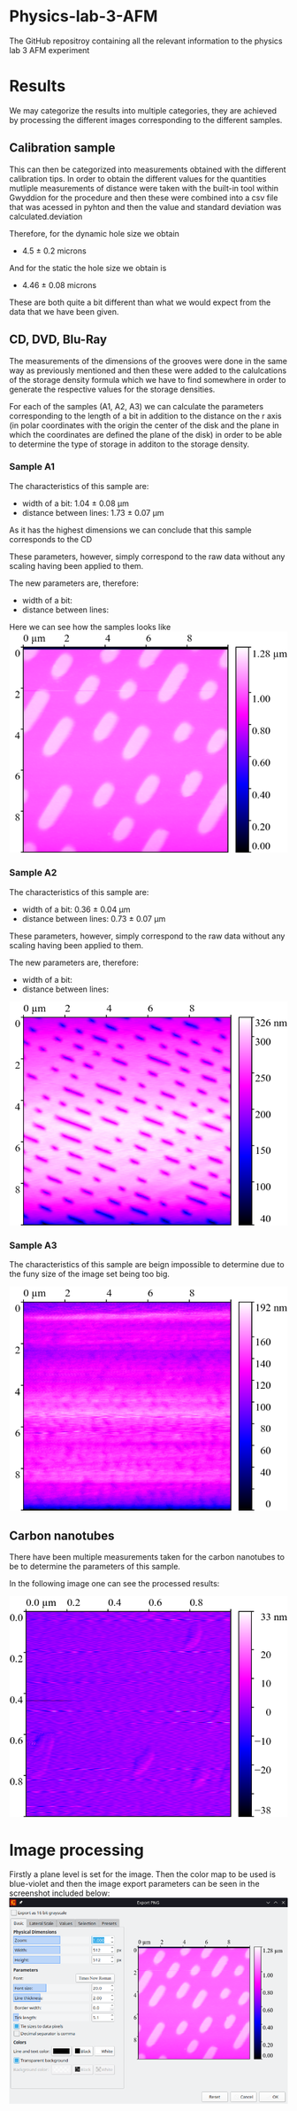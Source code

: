 # Physics-lab-3-AFM

 The GitHub repositroy containing all the relevant information to the physics lab 3 AFM experiment



# Results
We may categorize the results into multiple categories, they are achieved by processing the different images corresponding to the different samples.
## Calibration sample
This can then be categorized into measurements obtained with the different calibration tips. In order to obtain the different values for the quantities mutliple measurements of distance were taken with the built-in tool within Gwyddion for the procedure and then these were combined into a csv file that was acessed in pyhton and then the value and standard deviation was calculated.deviation  

Therefore, for the dynamic hole size we obtain

- 4.5 ± 0.2  microns

And for the static the hole size we obtain is 

- 4.46 ± 0.08 microns

These are both quite a bit different than what we would expect from the data that we have been given.


## CD, DVD, Blu-Ray 

The measurements of the dimensions of the grooves were done in the same way as previously mentioned and then these were added to the calulcations of the storage density formula which we have to find somewhere in order to generate the respective values for the storage densities.  

For each of the samples (A1, A2, A3) we can calculate the parameters corresponding to the length of a bit in addition to the distance on the r axis (in polar coordinates with the origin the center of the disk and the plane in which the coordinates are defined the plane of the disk) in order to be able to determine the type of storage in additon to the storage density.

### Sample A1
The characteristics of this sample are:

- width of a bit: 1.04 ± 0.08 μm
- distance between lines: 1.73 ± 0.07 μm

As it has the highest dimensions we can conclude that this sample corresponds to the CD

These parameters, however, simply correspond to the raw data without any scaling having been applied to them.

The new parameters are, therefore:

- width of a bit: 
- distance between lines: 

Here we can see how the samples looks like
![SampleA1](Figures/A1-center.png)

### Sample A2

The characteristics of this sample are:

- width of a bit: 0.36 ± 0.04 μm
- distance between lines: 0.73 ± 0.07 μm

These parameters, however, simply correspond to the raw data without any scaling having been applied to them.

The new parameters are, therefore:

- width of a bit: 
- distance between lines: 

![SampleA2](Figures/A2-center.png)

### Sample A3

The characteristics of this sample are beign impossible to determine due to the funy size of the image set being too big.


![SampleA3](Figures/A3-center.png)


## Carbon nanotubes

There have been multiple measurements taken for the carbon nanotubes to be to determine the parameters of this sample.

In the following image one can see the processed results:

![Samplecarbonanotubes](Figures/Carbon-nano-left.png) 

# Image processing 

Firstly a plane level is set for the image. Then the color map to be used is blue-violet and then the image export parameters can be seen in the screenshot included below:
![Export parameters](Figures/image_params.png)

